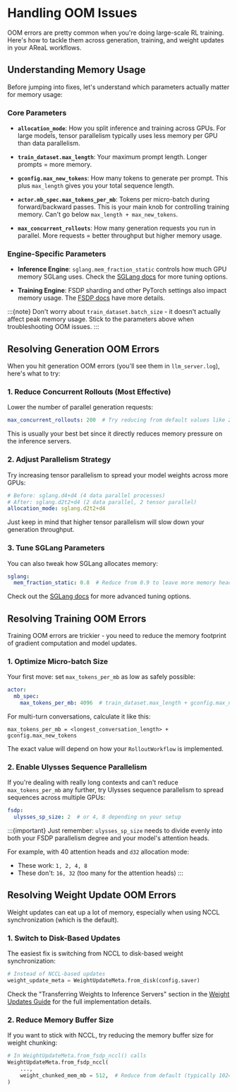 # Handling OOM Issues

OOM errors are pretty common when you're doing large-scale RL training. Here's how to
tackle them across generation, training, and weight updates in your AReaL workflows.

## Understanding Memory Usage

Before jumping into fixes, let's understand which parameters actually matter for memory
usage:

### Core Parameters

- **`allocation_mode`**: How you split inference and training across GPUs. For large
  models, tensor parallelism typically uses less memory per GPU than data parallelism.

- **`train_dataset.max_length`**: Your maximum prompt length. Longer prompts = more
  memory.

- **`gconfig.max_new_tokens`**: How many tokens to generate per prompt. This plus
  `max_length` gives you your total sequence length.

- **`actor.mb_spec.max_tokens_per_mb`**: Tokens per micro-batch during forward/backward
  passes. This is your main knob for controlling training memory. Can't go below
  `max_length + max_new_tokens`.

- **`max_concurrent_rollouts`**: How many generation requests you run in parallel. More
  requests = better throughput but higher memory usage.

### Engine-Specific Parameters

- **Inference Engine**: `sglang.mem_fraction_static` controls how much GPU memory SGLang
  uses. Check the [SGLang docs](https://docs.sglang.ai/) for more tuning options.

- **Training Engine**: FSDP sharding and other PyTorch settings also impact memory
  usage. The [FSDP docs](https://docs.pytorch.org/docs/stable/fsdp.html) have more
  details.

:::{note} Don't worry about `train_dataset.batch_size` - it doesn't actually affect peak
memory usage. Stick to the parameters above when troubleshooting OOM issues. :::

## Resolving Generation OOM Errors

When you hit generation OOM errors (you'll see them in `llm_server.log`), here's what to
try:

### 1. Reduce Concurrent Rollouts (Most Effective)

Lower the number of parallel generation requests:

```yaml
max_concurrent_rollouts: 200  # Try reducing from default values like 256
```

This is usually your best bet since it directly reduces memory pressure on the inference
servers.

### 2. Adjust Parallelism Strategy

Try increasing tensor parallelism to spread your model weights across more GPUs:

```yaml
# Before: sglang.d4+d4 (4 data parallel processes)
# After: sglang.d2t2+d4 (2 data parallel, 2 tensor parallel)
allocation_mode: sglang.d2t2+d4
```

Just keep in mind that higher tensor parallelism will slow down your generation
throughput.

### 3. Tune SGLang Parameters

You can also tweak how SGLang allocates memory:

```yaml
sglang:
  mem_fraction_static: 0.8  # Reduce from 0.9 to leave more memory headroom
```

Check out the [SGLang docs](https://docs.sglang.ai/) for more advanced tuning options.

## Resolving Training OOM Errors

Training OOM errors are trickier - you need to reduce the memory footprint of gradient
computation and model updates.

### 1. Optimize Micro-batch Size

Your first move: set `max_tokens_per_mb` as low as safely possible:

```yaml
actor:
  mb_spec:
    max_tokens_per_mb: 4096  # train_dataset.max_length + gconfig.max_new_tokens
```

For multi-turn conversations, calculate it like this:

```
max_tokens_per_mb = <longest_conversation_length> + gconfig.max_new_tokens
```

The exact value will depend on how your `RolloutWorkflow` is implemented.

### 2. Enable Ulysses Sequence Parallelism

If you're dealing with really long contexts and can't reduce `max_tokens_per_mb` any
further, try Ulysses sequence parallelism to spread sequences across multiple GPUs:

```yaml
fsdp:
  ulysses_sp_size: 2  # or 4, 8 depending on your setup
```

:::{important} Just remember: `ulysses_sp_size` needs to divide evenly into both your
FSDP parallelism degree and your model's attention heads.

For example, with 40 attention heads and `d32` allocation mode:

- These work: `1, 2, 4, 8`
- These don't: `16, 32` (too many for the attention heads) :::

## Resolving Weight Update OOM Errors

Weight updates can eat up a lot of memory, especially when using NCCL synchronization
(which is the default).

### 1. Switch to Disk-Based Updates

The easiest fix is switching from NCCL to disk-based weight synchronization:

```python
# Instead of NCCL-based updates
weight_update_meta = WeightUpdateMeta.from_disk(config.saver)
```

Check the "Transferring Weights to Inference Servers" section in the
[Weight Updates Guide](../lite/gsm8k_grpo.md) for the full implementation details.

### 2. Reduce Memory Buffer Size

If you want to stick with NCCL, try reducing the memory buffer size for weight chunking:

```python
# In WeightUpdateMeta.from_fsdp_nccl() calls
WeightUpdateMeta.from_fsdp_nccl(
    ...,
    weight_chunked_mem_mb = 512,  # Reduce from default (typically 1024+)
)
```
